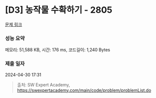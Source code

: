 # [D3] 농작물 수확하기 - 2805 

[문제 링크](https://swexpertacademy.com/main/code/problem/problemDetail.do?contestProbId=AV7GLXqKAWYDFAXB) 

### 성능 요약

메모리: 51,588 KB, 시간: 176 ms, 코드길이: 1,240 Bytes

### 제출 일자

2024-04-30 17:31



> 출처: SW Expert Academy, https://swexpertacademy.com/main/code/problem/problemList.do